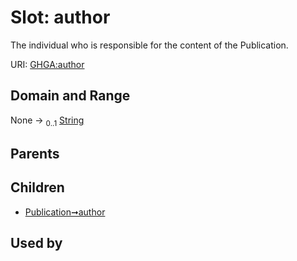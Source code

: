 
# Slot: author


The individual who is responsible for the content of the Publication.

URI: [GHGA:author](https://w3id.org/GHGA/author)


## Domain and Range

None &#8594;  <sub>0..1</sub> [String](types/String.md)

## Parents


## Children

 *  [Publication➞author](Publication_author.md)

## Used by


